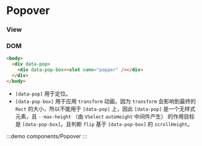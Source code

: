 # Popover

### View

### DOM

```html
<body>
  <div data-pop>
    <div data-pop-box><slot name="popper" /></div>
  </div>
</body>
```

- `[data-pop]` 用于定位。
- `[data-pop-box]` 用于应用 `transform` 动画，因为 `transform` 会影响到最终的 `Rect` 的大小，所以不能用于 `[data-pop]` 上，因此 `[data-pop]` 是一个无样式元素，且 `--max-height` （由 `VSelect` `autoHeight` 中间件产生） 的作用目标是 `[data-pop-box]`。且判断 `flip` 基于 `[data-pop-box]` 的 `scrollHeight`。

:::demo components/Popover
:::
